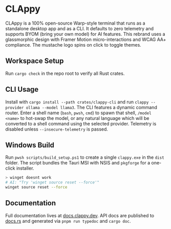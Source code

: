 # CLAppy

CLAppy is a 100% open-source Warp-style terminal that runs as a standalone desktop app and as a CLI. It defaults to zero telemetry and supports BYOM (bring your own model) for AI features.
This rebrand uses a glassmorphic design with Framer Motion micro-interactions and WCAG AA+ compliance. The mustache logo spins on click to toggle themes.

## Workspace Setup
Run `cargo check` in the repo root to verify all Rust crates.

## CLI Usage
Install with `cargo install --path crates/clappy-cli` and run `clappy --provider ollama --model llama3`.
The CLI features a dynamic command router. Enter a shell name (`bash`, `pwsh`, `cmd`) to spawn that shell, `/model <name>` to hot-swap the model, or any natural language which will be converted to a shell command using the selected provider. Telemetry is disabled unless `--insecure-telemetry` is passed.

## Windows Build
Run `pwsh scripts/build_setup.ps1` to create a single `clappy.exe` in the `dist` folder. The script bundles the Tauri MSI with NSIS and `pkgforge` for a one-click installer.

```bash
> winget doesnt work
# AI: "Try 'winget source reset --force'"
winget source reset --force
```

## Documentation

Full documentation lives at [docs.clappy.dev](https://docs.clappy.dev). API docs are published to [docs.rs](https://docs.rs) and generated via `pnpm run typedoc` and `cargo doc`.
